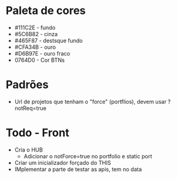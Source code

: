 # Paleta de cores
- #111C2E - fundo
- #5C6B82 - cinza
- #465F87 - destsque fundo 
- #CFA34B - ouro
- #D6B97E - ouro fraco
- 0764D0 - Cor BTNs


# Padrões
- Url de projetos que tenham o "force" (portflios), devem usar ?notReq=true


# Todo - Front
- Cria o HUB
    - Adicionar o notForce=true no portfolio e static port
- Criar um inicializador forçado do THIS
- IMplementar a parte de testar as apis, tem no data